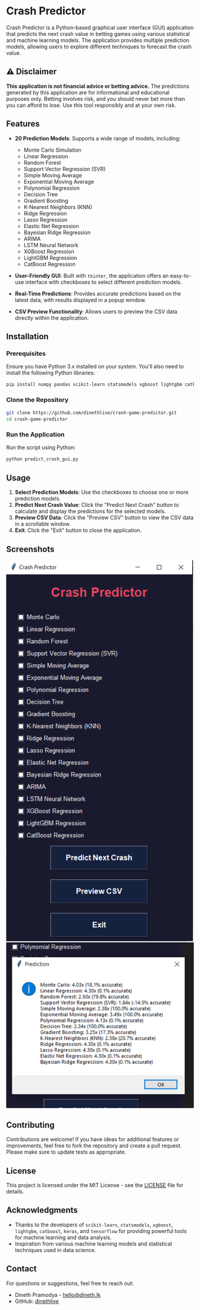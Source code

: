 
# Crash Predictor

Crash Predictor is a Python-based graphical user interface (GUI) application that predicts the next crash value in betting games using various statistical and machine learning models. The application provides multiple prediction models, allowing users to explore different techniques to forecast the crash value.
## ⚠️ Disclaimer

**This application is not financial advice or betting advice.** The predictions generated by this application are for informational and educational purposes only. Betting involves risk, and you should never bet more than you can afford to lose. Use this tool responsibly and at your own risk.

## Features

- **20 Prediction Models**: Supports a wide range of models, including:
  - Monte Carlo Simulation
  - Linear Regression
  - Random Forest
  - Support Vector Regression (SVR)
  - Simple Moving Average
  - Exponential Moving Average
  - Polynomial Regression
  - Decision Tree
  - Gradient Boosting
  - K-Nearest Neighbors (KNN)
  - Ridge Regression
  - Lasso Regression
  - Elastic Net Regression
  - Bayesian Ridge Regression
  - ARIMA
  - LSTM Neural Network
  - XGBoost Regression
  - LightGBM Regression
  - CatBoost Regression

- **User-Friendly GUI**: Built with `tkinter`, the application offers an easy-to-use interface with checkboxes to select different prediction models.
- **Real-Time Predictions**: Provides accurate predictions based on the latest data, with results displayed in a popup window.
- **CSV Preview Functionality**: Allows users to preview the CSV data directly within the application.

## Installation

### Prerequisites

Ensure you have Python 3.x installed on your system. You'll also need to install the following Python libraries:

```bash
pip install numpy pandas scikit-learn statsmodels xgboost lightgbm catboost keras tensorflow
```

### Clone the Repository

```bash
git clone https://github.com/dinethlive/crash-game-predictor.git
cd crash-game-predictor
```

### Run the Application

Run the script using Python:

```bash
python predict_crash_gui.py
```

## Usage

1. **Select Prediction Models**: Use the checkboxes to choose one or more prediction models.
2. **Predict Next Crash Value**: Click the "Predict Next Crash" button to calculate and display the predictions for the selected models.
3. **Preview CSV Data**: Click the "Preview CSV" button to view the CSV data in a scrollable window.
4. **Exit**: Click the "Exit" button to close the application.

## Screenshots

![Crash Predictor GUI](https://github.com/dinethlive/crash-game-predictor/blob/main/Screenshots/ss.png?raw=true)
![Crash Predictor GUI](https://github.com/dinethlive/crash-game-predictor/blob/main/Screenshots/ss-results.png?raw=true)

## Contributing

Contributions are welcome! If you have ideas for additional features or improvements, feel free to fork the repository and create a pull request. Please make sure to update tests as appropriate.

## License

This project is licensed under the MIT License - see the [LICENSE](LICENSE) file for details.

## Acknowledgments

- Thanks to the developers of `scikit-learn`, `statsmodels`, `xgboost`, `lightgbm`, `catboost`, `keras`, and `tensorflow` for providing powerful tools for machine learning and data analysis.
- Inspiration from various machine learning models and statistical techniques used in data science.

## Contact

For questions or suggestions, feel free to reach out:

- Dineth Pramodya - [hello@dineth.lk](mailto:hello@dineth.lk)
- GitHub: [dinethlive](https://github.com/dinethlive)


